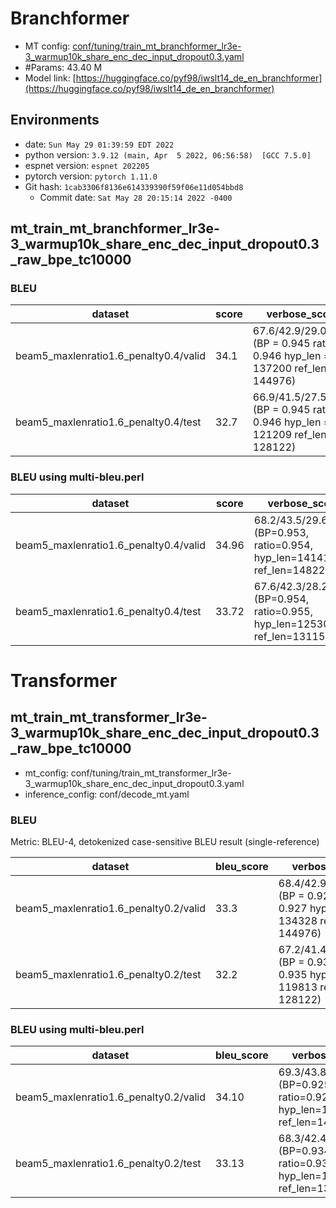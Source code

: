 # Branchformer
- MT config: [conf/tuning/train_mt_branchformer_lr3e-3_warmup10k_share_enc_dec_input_dropout0.3.yaml](conf/tuning/train_mt_branchformer_lr3e-3_warmup10k_share_enc_dec_input_dropout0.3.yaml)
- #Params: 43.40 M
- Model link: [https://huggingface.co/pyf98/iwslt14_de_en_branchformer](https://huggingface.co/pyf98/iwslt14_de_en_branchformer)

## Environments
- date: `Sun May 29 01:39:59 EDT 2022`
- python version: `3.9.12 (main, Apr  5 2022, 06:56:58)  [GCC 7.5.0]`
- espnet version: `espnet 202205`
- pytorch version: `pytorch 1.11.0`
- Git hash: `1cab3306f8136e614339390f59f06e11d054bbd8`
  - Commit date: `Sat May 28 20:15:14 2022 -0400`

## mt_train_mt_branchformer_lr3e-3_warmup10k_share_enc_dec_input_dropout0.3_raw_bpe_tc10000
### BLEU

|dataset|score|verbose_score|
|---|---|---|
|beam5_maxlenratio1.6_penalty0.4/valid|34.1|67.6/42.9/29.0/20.0 (BP = 0.945 ratio = 0.946 hyp_len = 137200 ref_len = 144976)|
|beam5_maxlenratio1.6_penalty0.4/test|32.7|66.9/41.5/27.5/18.7 (BP = 0.945 ratio = 0.946 hyp_len = 121209 ref_len = 128122)|

### BLEU using multi-bleu.perl

|dataset|score|verbose_score|
|---|---|---|
|beam5_maxlenratio1.6_penalty0.4/valid | 34.96 | 68.2/43.5/29.6/20.6 (BP=0.953, ratio=0.954, hyp_len=141414, ref_len=148225)|
|beam5_maxlenratio1.6_penalty0.4/test | 33.72 | 67.6/42.3/28.2/19.3 (BP=0.954, ratio=0.955, hyp_len=125309, ref_len=131156)|



# Transformer

## mt_train_mt_transformer_lr3e-3_warmup10k_share_enc_dec_input_dropout0.3_raw_bpe_tc10000
- mt_config: conf/tuning/train_mt_transformer_lr3e-3_warmup10k_share_enc_dec_input_dropout0.3.yaml
- inference_config: conf/decode_mt.yaml

### BLEU
Metric: BLEU-4, detokenized case-sensitive BLEU result (single-reference)

|dataset|bleu_score|verbose_score|
|---|---|---|
|beam5_maxlenratio1.6_penalty0.2/valid|33.3|68.4/42.9/28.9/19.8 (BP = 0.924 ratio = 0.927 hyp_len = 134328 ref_len = 144976)|
|beam5_maxlenratio1.6_penalty0.2/test|32.2|67.2/41.4/27.4/18.5 (BP = 0.933 ratio = 0.935 hyp_len = 119813 ref_len = 128122)|

### BLEU using multi-bleu.perl
dataset|bleu_score|verbose_score|
|---|---|---|
|beam5_maxlenratio1.6_penalty0.2/valid|34.10|69.3/43.8/29.7/20.5 (BP=0.925, ratio=0.928, hyp_len=137509, ref_len=148225)|
|beam5_maxlenratio1.6_penalty0.2/test|33.13|68.3/42.4/28.3/19.3 (BP=0.934, ratio=0.936, hyp_len=122809, ref_len=131156)|
